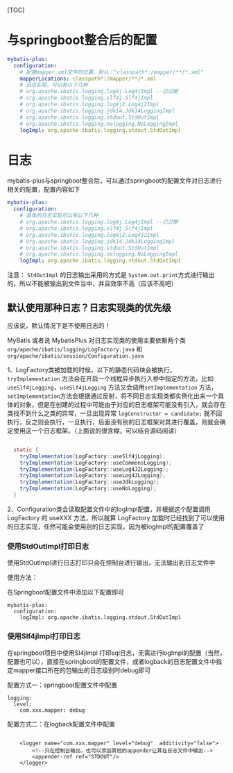[TOC]

# 与springboot整合后的配置

```yaml
mybatis-plus:
  configuration:
    # 配置mapper.xml文件的位置，默认："classpath*:/mapper/**/*.xml"
    mapperLocations: classpath*:/mapper/**/*.xml
    # 日志实现、可以有以下几种
  	# org.apache.ibatis.logging.log4j.Log4jImpl --已过期
  	# org.apache.ibatis.logging.slf4j.Slf4jImpl
    # org.apache.ibatis.logging.log4j2.Log4j2Impl
    # org.apache.ibatis.logging.jdk14.Jdk14LoggingImpl
    # org.apache.ibatis.logging.stdout.StdOutImpl
    # org.apache.ibatis.logging.nologging.NoLoggingImpl
    logImpl: org.apache.ibatis.logging.stdout.StdOutImpl
```



# 日志

mybatis-plus与springboot整合后，可以通过springboot的配置文件对日志进行相关的配置，配置内容如下

```yaml
mybatis-plus:
  configuration:
  	# 具体的日志实现可以有以下几种
  	# org.apache.ibatis.logging.log4j.Log4jImpl --已过期
  	# org.apache.ibatis.logging.slf4j.Slf4jImpl
    # org.apache.ibatis.logging.log4j2.Log4j2Impl
    # org.apache.ibatis.logging.jdk14.Jdk14LoggingImpl
    # org.apache.ibatis.logging.stdout.StdOutImpl
    # org.apache.ibatis.logging.nologging.NoLoggingImpl
    logImpl: org.apache.ibatis.logging.stdout.StdOutImpl
```

注意： `StdOutImpl` 的日志输出采用的方式是 `System.out.print`方式进行输出的，所以不能被输出到文件当中，并且效率不高（应该不高吧）



## 默认使用那种日志？日志实现类的优先级

应该说，默认情况下是不使用日志的！

MyBatis 或者说 MybatisPlus 对日志实现类的使用主要依赖两个类`org/apache/ibatis/logging/LogFactory.java` 和`org/apache/ibatis/session/Configuration.java`

1、LogFactory类被加载的时候，以下的静态代码块会被执行，`tryImplementation`  方法会在开启一个线程异步执行入参中指定的方法，比如`useSlf4jLogging`，`useSlf4jLogging` 方法又会调用`setImplementation` 方法，`setImplementation`方法会根据通过反射，将不同日志实现类都实例化出来一个具体的对象，但是在创建的过程中可能由于对应的日志框架可能没有引入，就会存在类找不到什么之类的异常，一旦出现异常 `logConstructor = candidate;` 就不回执行，反之则会执行，一旦执行，后面没有别的日志框架对其进行覆盖，则就会确定使用这一个日志框架。（上面说的很含糊，可以结合源码阅读）

```java

  static {
    tryImplementation(LogFactory::useSlf4jLogging);
    tryImplementation(LogFactory::useCommonsLogging);
    tryImplementation(LogFactory::useLog4J2Logging);
    tryImplementation(LogFactory::useLog4JLogging);
    tryImplementation(LogFactory::useJdkLogging);
    tryImplementation(LogFactory::useNoLogging);
  }

```

2、Configuration类会读取配置文件中的logImpl配置，并根据这个配置调用 LogFactory 的 useXXX 方法，所以就算 LogFactory 加载时已经找到了可以使用的日志实现，任然可能会使用别的日志实现，因为被logImpl的配置覆盖了



### 使用StdOutImpl打印日志

使用StdOutImpl进行日志打印只会在控制台进行输出，无法输出到日志文件中

使用方法：

在Springboot配置文件中添加以下配置即可

```
mybatis-plus:
  configuration:
    logImpl: org.apache.ibatis.logging.stdout.StdOutImpl
```

### 使用Slf4jImpl打印日志

在springboot项目中使用Sl4jImpl 打印sql日志，无需进行logImpl的配置（当然，配置也可以），直接在springboot的配置文件，或者logback的日志配置文件中指定mapper接口所在的包输出的日志级别时debug即可



配置方式一：springboot配置文件中配置

```
logging:
  level:
    com.xxx.mapper: debug
```



配置方式二：在logback配置文件中配置

```

    <logger name="com.xxx.mapper" level="debug"  additivity="false">
        <!--只在控制台输出，也可以添加其他的appender让其在日志文件中输出-->
        <appender-ref ref="STDOUT"/>
    </logger>
```

